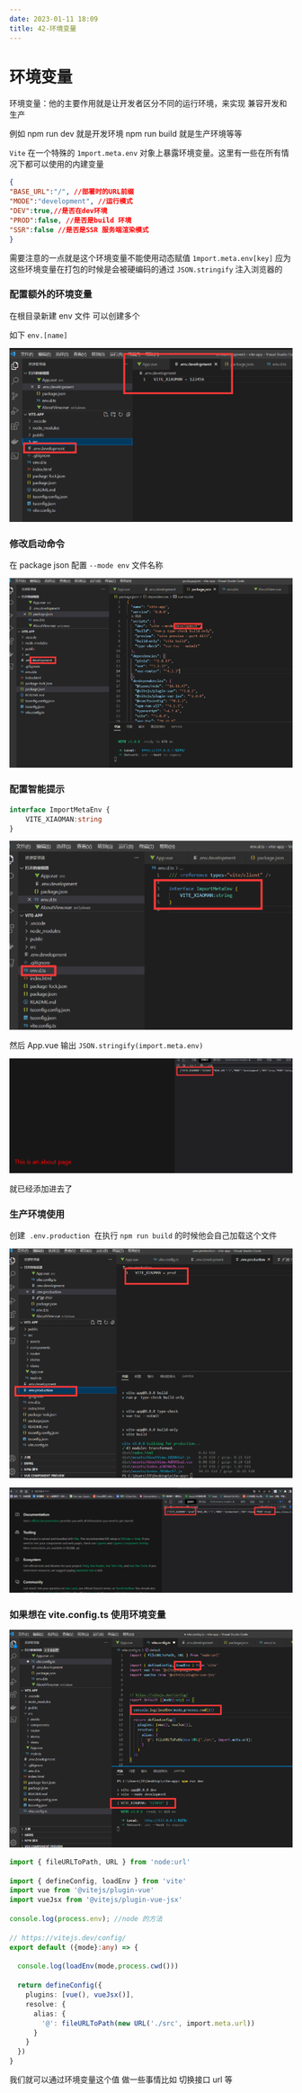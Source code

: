 ```yaml
---
date: 2023-01-11 18:09
title: 42-环境变量
---
```

# 环境变量
环境变量：他的主要作用就是让开发者区分不同的运行环境，来实现 兼容开发和生产

例如 npm run dev 就是开发环境 npm run build 就是生产环境等等

`Vite` 在一个特殊的 `1mport.meta.env` 对象上暴露环境变量。这里有一些在所有情况下都可以使用的内建变量
<!-- 不能出现import.meta.env  -->

```json
{
"BASE_URL":"/", //部署时的URL前缀
"MODE":"development", //运行模式
"DEV":true,//是否在dev环境
"PROD":false, //是否是build 环境
"SSR":false //是否是SSR 服务端渲染模式
}
```

需要注意的一点就是这个环境变量不能使用动态赋值 `1mport.meta.env[key]` 应为这些环境变量在打包的时候是会被硬编码的通过 `JSON.stringify` 注入浏览器的

### 配置额外的环境变量

在根目录新建 env 文件 可以创建多个

如下 `env.[name]`

![](./_images/image-2023-01-11_18-12-50-738-42-环境变量.png)

### 修改启动命令

在 package json 配置 `--mode env` 文件名称

![](./_images/image-2023-01-11_18-13-09-733-42-环境变量.png)

### 配置智能提示

```ts
interface ImportMetaEnv {
    VITE_XIAOMAN:string
}
```

![](./_images/image-2023-01-11_18-13-36-900-42-环境变量.png)

然后 App.vue 输出 `JSON.stringify(import.meta.env)`

![](./_images/image-2023-01-11_18-15-17-711-42-环境变量.png)

就已经添加进去了

### 生产环境使用

创建  `.env.production`  在执行 `npm run build` 的时候他会自己加载这个文件

![](./_images/image-2023-01-11_18-15-49-139-42-环境变量.png)

![](./_images/image-2023-01-11_18-16-58-210-42-环境变量.png)

### 如果想在 vite.config.ts 使用环境变量

![](./_images/image-2023-01-11_18-16-21-247-42-环境变量.png)

```ts
import { fileURLToPath, URL } from 'node:url'

import { defineConfig, loadEnv } from 'vite'
import vue from '@vitejs/plugin-vue'
import vueJsx from '@vitejs/plugin-vue-jsx'

console.log(process.env); //node 的方法

// https://vitejs.dev/config/
export default ({mode}:any) => {

  console.log(loadEnv(mode,process.cwd()))

  return defineConfig({
    plugins: [vue(), vueJsx()],
    resolve: {
      alias: {
        '@': fileURLToPath(new URL('./src', import.meta.url))
      }
    }
  })
}
```

我们就可以通过环境变量这个值 做一些事情比如 切换接口 url 等
